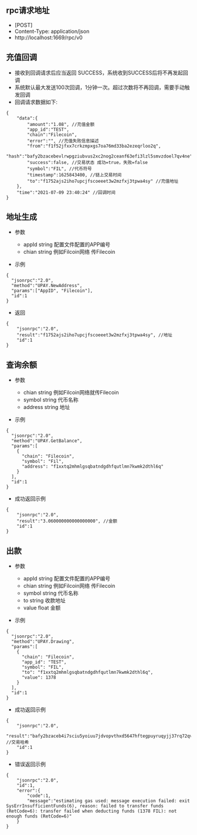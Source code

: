 ## rpc请求地址
+ [POST]
+ Content-Type: application/json  
+ http://localhost:1669/rpc/v0

## 充值回调 
+ 接收到回调请求后应当返回 SUCCESS，系统收到SUCCESS后将不再发起回调
+ 系统默认最大发送100次回调，1分钟一次。超过次数将不再回调，需要手动触发回调
+ 回调请求数据如下:
```
{
    "data":{
        "amount":"1.08", //充值金额
        "app_id":"TEST", 
        "chain":"Filecoin",
        "error":"", //充值失败信息描述
        "from":"f1f52jfxx7crkzmpxgs7oa76md33ba2ezeqrloo2q",
        "hash":"bafy2bzacebevlrwpgziubvus2xc2nog2ceanf63efi3lzl5smvzdoel7qv4ne",
        "success":false, //交易状态 成功=true，失败=false
        "symbol":"FIL", //代币符号
        "timestamp":1625843400, //链上交易时间
        "to":"f1752ajs2iho7upcjfscoeeet3w2mzfxj3tpwa4sy" //充值地址
    },
    "time":"2021-07-09 23:40:24" //回调时间
}
```

## 地址生成
+ 参数
    + appId string 配置文件配置的APP编号
    + chian string 例如Filcoin网络 传Filecoin

+ 示例
```
{
  "jsonrpc":"2.0",
  "method":"UPAY.NewAddress",
  "params":["AppID", "Filecoin"],
  "id":1
}
```
+ 返回
```
{
    "jsonrpc":"2.0",
    "result":"f1752ajs2iho7upcjfscoeeet3w2mzfxj3tpwa4sy", //地址
    "id":1
}
```

## 查询余额
+ 参数
  + chian   string 例如Filcoin网络就传Filecoin
  + symbol  string 代币名称
  + address string 地址

+ 示例
```
{
  "jsonrpc":"2.0",
  "method":"UPAY.GetBalance",
  "params":[
    {
      "chain": "Filecoin",
      "symbol": "Fil",
      "address": "f1xxtq2mhmlgsqbatndgdhfqutlmn7kwmk2dthl6q"
    }
  ],
  "id":1
}
```
+ 成功返回示例
```
{
    "jsonrpc":"2.0",
    "result":"3.060000000000000000", //金额
    "id":1
}
```

## 出款
+ 参数
  + appId string 配置文件配置的APP编号
  + chian string 例如Filcoin网络 传Filecoin
  + symbol string 代币名称
  + to    string  收款地址
  + value float   金额

+ 示例
```
{
  "jsonrpc":"2.0",
  "method":"UPAY.Drawing",
  "params":[
    {
      "chain": "Filecoin",
      "app_id": "TEST",
      "symbol": "FIL",
      "to": "f1xxtq2mhmlgsqbatndgdhfqutlmn7kwmk2dthl6q",
      "value": 1378
    }
  ],
  "id":1
}
```

+ 成功返回示例
```
{
    "jsonrpc":"2.0",
    "result":"bafy2bzaceb4i7sciu5yoiuu7jdvopvthxd5647hftegpuyruqyjj37rq72qvq", //交易哈希
    "id":1
}
```

+ 错误返回示例
```
{
    "jsonrpc":"2.0",
    "id":1,
    "error":{
        "code":1,
        "message":"estimating gas used: message execution failed: exit SysErrInsufficientFunds(6), reason: failed to transfer funds (RetCode=6): transfer failed when deducting funds (1378 FIL): not enough funds (RetCode=6)"
    }
}
```